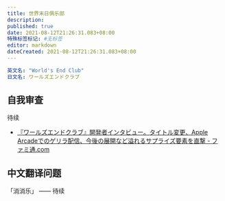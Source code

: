 ```yaml
---
title: 世界末日俱乐部
description:
published: true
date: 2021-08-12T21:26:31.083+08:00
特殊标签标记: #无标签
editor: markdown
dateCreated: 2021-08-12T21:26:31.083+08:00
---
```


```YAML
英文名: "World's End Club"
日文名: ワールズエンドクラブ
```

## 自我审查

待续

+ [『ワールズエンドクラブ』開発者インタビュー。タイトル変更、Apple Arcadeでのゲリラ配信、今後の展開など溢れるサプライズ要素を直撃 - ファミ通.com](https://web.archive.org/web/20200906202122/https://www.famitsu.com/news/202009/06205317.html)

## 中文翻译问题

「消消乐」 —— 待续
